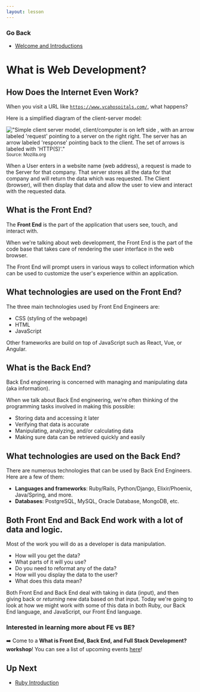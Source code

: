 ```yaml
---
layout: lesson
---
```


### Go Back

- [Welcome and Introductions](../)

# What is Web Development?

## How Does the Internet Even Work?

When you visit a URL like <code>https://www.vcahospitals.com/</code>, what happens?

Here is a simplified diagram of the client-server model:

!["Simple client server model, client/computer is on left side , with an arrow labeled 'request' pointing to a server on the right right. The server has an arrow labeled 'response' pointing back to the client. The set of arrows is labeled with 'HTTP(S)'."](https://developer.mozilla.org/en-US/docs/Learn/Forms/Sending_and_retrieving_form_data/client-server.png)
<br>
<small>Source: Mozilla.org</small>
<br>

When a User enters in a website name (web address), a request is made to the Server for that company. That server stores all the data for that company and will return the data which was requested. The Client (browser), will then display that data and allow the user to view and interact with the requested data. 

## What is the Front End?

The **Front End** is the part of the application that users see, touch, and interact with.

When we're talking about web development, the Front End is the part of the code base that takes care of rendering the user interface in the web browser.

The Front End will prompt users in various ways to collect information which can be used to customize the user's experience within an application. 

## What technologies are used on the Front End?

The three main technologies used by Front End Engineers are:
- CSS (styling of the webpage)
- HTML
- JavaScript

Other frameworks are build on top of JavaScript such as React, Vue, or Angular.


## What is the Back End?

Back End engineering is concerned with managing and manipulating ​data​ (aka information).

When we talk about Back End engineering, we're often thinking of the programming tasks involved in making this possible:

- Storing data and accessing it later
- Verifying that data is accurate
- Manipulating, analyzing, and/or calculating data
- Making sure data can be retrieved quickly and easily


## What technologies are used on the Back End?

There are numerous technologies that can be used by Back End Engineers. Here are a few of them:

- **Languages and frameworks**: Ruby/Rails, Python/Django, Elixir/Phoenix, Java/Spring, and more.
- **Databases**: PostgreSQL, MySQL, Oracle Database, MongoDB, etc.

## Both Front End and Back End work with a lot of data and logic.

Most of the work you will do as a developer is data manipulation. 

- How will you get the data?
- What parts of it will you use? 
- Do you need to reformat any of the data?
- How will you display the data to the user?
- What does this data mean?

Both Front End and Back End deal with taking in data (input), and then giving back or *returning* new data based on that input. Today we're going to look at how we might work with some of this data in both Ruby, our Back End language, and JavaScript, our Front End language. 

### Interested in learning more about FE vs BE?

:arrow_right: Come to a **What is Front End, Back End, and Full Stack Development? workshop**! You can see a list of upcoming events <a target="blank" href="https://www.eventbrite.com/o/turing-school-of-software-design-9895674202">here</a>! 

## Up Next
- [Ruby Introduction](../ruby-intro)
